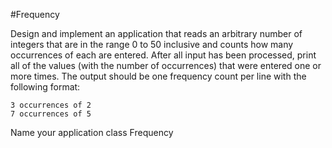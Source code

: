 #Frequency

Design and implement an application that reads an arbitrary number of integers that are in the range 0 to 50 inclusive and counts how many occurrences of each are entered. After all input has been processed, print all of the values (with the number of occurrences) that were entered one or more times. The output should be one frequency count per line with the following format:

```
3 occurrences of 2
7 occurrences of 5
```

Name your application class Frequency
